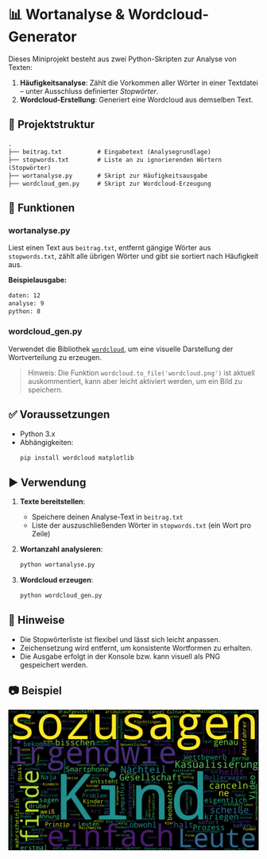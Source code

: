 # 📊 Wortanalyse & Wordcloud-Generator

Dieses Miniprojekt besteht aus zwei Python-Skripten zur Analyse von Texten:

1. **Häufigkeitsanalyse**: Zählt die Vorkommen aller Wörter in einer Textdatei – unter Ausschluss definierter *Stopwörter*.
2. **Wordcloud-Erstellung**: Generiert eine Wordcloud aus demselben Text.

## 📁 Projektstruktur

```
.
├── beitrag.txt          # Eingabetext (Analysegrundlage)
├── stopwords.txt        # Liste an zu ignorierenden Wörtern (Stopwörter)
├── wortanalyse.py       # Skript zur Häufigkeitsausgabe
├── wordcloud_gen.py     # Skript zur Wordcloud-Erzeugung
```

## 🧠 Funktionen

### wortanalyse.py

Liest einen Text aus `beitrag.txt`, entfernt gängige Wörter aus `stopwords.txt`, zählt alle übrigen Wörter und gibt sie sortiert nach Häufigkeit aus.

**Beispielausgabe:**
```
daten: 12  
analyse: 9  
python: 8  
```

### wordcloud_gen.py

Verwendet die Bibliothek [`wordcloud`](https://github.com/amueller/word_cloud), um eine visuelle Darstellung der Wortverteilung zu erzeugen.

> Hinweis: Die Funktion `wordcloud.to_file('wordcloud.png')` ist aktuell auskommentiert, kann aber leicht aktiviert werden, um ein Bild zu speichern.

## ✅ Voraussetzungen

- Python 3.x
- Abhängigkeiten:
  ```bash
  pip install wordcloud matplotlib
  ```

## ▶️ Verwendung

1. **Texte bereitstellen**:
   - Speichere deinen Analyse-Text in `beitrag.txt`
   - Liste der auszuschließenden Wörter in `stopwords.txt` (ein Wort pro Zeile)

2. **Wortanzahl analysieren**:
   ```bash
   python wortanalyse.py
   ```

3. **Wordcloud erzeugen**:
   ```bash
   python wordcloud_gen.py
   ```

## 📌 Hinweise

- Die Stopwörterliste ist flexibel und lässt sich leicht anpassen.
- Zeichensetzung wird entfernt, um konsistente Wortformen zu erhalten.
- Die Ausgabe erfolgt in der Konsole bzw. kann visuell als PNG gespeichert werden.

## 📷 Beispiel

![Beispiel-Wordcloud](wordcloud.png)